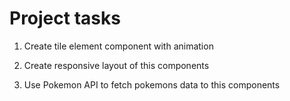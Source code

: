 # Project tasks

1. Create tile element component with animation

2. Create responsive layout of this components

3. Use Pokemon API to fetch pokemons data to this components


